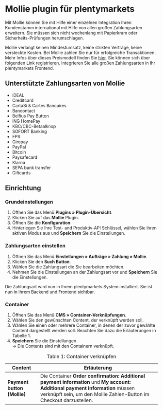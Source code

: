 # Mollie plugin für plentymarkets

Mit Mollie können Sie mit Hilfe einer einzelnen Integration Ihren Kundenstamm international mit Hilfe von allen großen Zahlungsarten erweitern. Sie müssen sich nicht wochenlang mit Papierkram oder Sicherheits-Prüfungen herumschlagen. 

Mollie verlangt keinen Mindestumsatz, keine strikten Verträge, keine versteckte Kosten. Bei Mollie zahlen Sie nur für erfolgreiche Transaktionen. Mehr Infos über dieses Preismodell finden Sie [hier](https://www.mollie.com/en/pricing/). Sie können sich über folgenden Link [registrieren](https://www.mollie.com/dashboard/signup/5543454?lang=de). Integrieren Sie alle großen Zahlungsarten in Ihr plentymarkets Frontend.
   

## Unterstützte Zahlungsarten von Mollie ##
- iDEAL
- Creditcard
- CartaSi & Cartes Bancaires
- Bancontact
- Belfius Pay Button
- ING HomePay
- KBC/CBC-Betaalknop
- SOFORT Banking
- EPS
- Giropay
- PayPal
- Bitcoin
- Paysafecard
- Klarna
- SEPA bank transfer
- Giftcards 

## Einrichtung

### Grundeinstellungen

1. Öffnen Sie das Menü **Plugins » Plugin-Übersicht**.
2. Klicken Sie auf das **Mollie** Plugin.
3. Öffnen Sie die **Konfiguration**
4. Hinterlegen Sie Ihre Test- and Produktiv-API Schlüssel, wählen Sie ihren aktiven Modus aus und **Speichern** Sie die Einstellungen.

### Zahlungsarten einstellen

1. Öffnen Sie das Menü **Einstellungen » Aufträge » Zahlung » Mollie**.
2. Klicken Sie den **Such Button**.
3. Wählen Sie die Zahlungsart die Sie bearbeiten möchten.
4. Nehmen Sie die Einstellungen an der Zahlungsart vor und **Speichern** Sie die Einstellungen.

Die Zahlungsart wird nun in Ihrem plentymarkets System installiert. Sie ist nun in Ihrem Backend und Frontend sichtbar.

### Container

1. Öffnen Sie das Menü **CMS » Container-Verknüpfungen**.
2. Wählen Sie den gewünschten Content, der verknüpft werden soll.
3. Wählen Sie einen oder mehrere Container, in denen der zuvor gewählte Content dargestellt werden soll. Beachten Sie dazu die Erläuterungen in Tabelle 1.
4. **Speichern** Sie die Einstellungen.<br /> → Die Contents sind mit den Containern verknüpft.

<table>
<caption>Table 1: Container verknüpfen</caption>
	<thead>
	    <tr>
            <th>
                Content
            </th>
            <th>
                Erläuterung
            </th>
        </tr>
	</thead>
	<tbody>
		<tr>
        	<td>
        		<b>Payment button (Mollie)</b>
        	</td>
        	<td>
        	    Die Container <strong>Order confirmation: Additional payment information</strong> und <strong>My account: Additional payment information</strong> müssen verknüpft sein, um den Mollie Zahlen-Button im Checkout darzustellen.
            </td>
        </tr>
	</tbody>
</table>